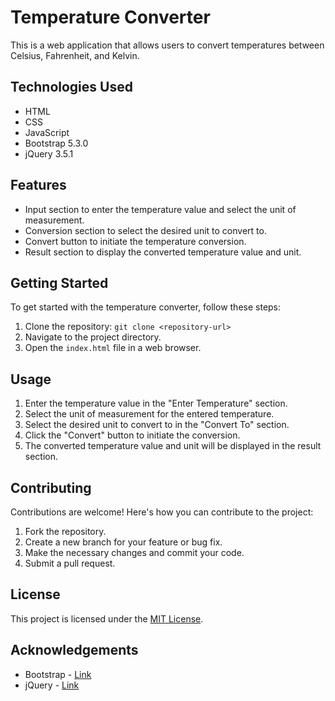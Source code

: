 # Temperature Converter

This is a web application that allows users to convert temperatures between Celsius, Fahrenheit, and Kelvin.

## Technologies Used

- HTML
- CSS
- JavaScript
- Bootstrap 5.3.0
- jQuery 3.5.1

## Features

- Input section to enter the temperature value and select the unit of measurement.
- Conversion section to select the desired unit to convert to.
- Convert button to initiate the temperature conversion.
- Result section to display the converted temperature value and unit.

## Getting Started

To get started with the temperature converter, follow these steps:

1. Clone the repository: `git clone <repository-url>`
2. Navigate to the project directory.
3. Open the `index.html` file in a web browser.

## Usage

1. Enter the temperature value in the "Enter Temperature" section.
2. Select the unit of measurement for the entered temperature.
3. Select the desired unit to convert to in the "Convert To" section.
4. Click the "Convert" button to initiate the conversion.
5. The converted temperature value and unit will be displayed in the result section.

## Contributing

Contributions are welcome! Here's how you can contribute to the project:

1. Fork the repository.
2. Create a new branch for your feature or bug fix.
3. Make the necessary changes and commit your code.
4. Submit a pull request.

## License

This project is licensed under the [MIT License](LICENSE).

## Acknowledgements

- Bootstrap - [Link](https://getbootstrap.com/)
- jQuery - [Link](https://jquery.com/)

